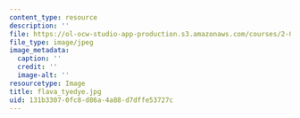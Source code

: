 ```yaml
---
content_type: resource
description: ''
file: https://ol-ocw-studio-app-production.s3.amazonaws.com/courses/2-00b-toy-product-design-spring-2008/131b33070fc8d86a4a88d7dffe53727c_flava_tyedye.jpg
file_type: image/jpeg
image_metadata:
  caption: ''
  credit: ''
  image-alt: ''
resourcetype: Image
title: flava_tyedye.jpg
uid: 131b3307-0fc8-d86a-4a88-d7dffe53727c
---
```

